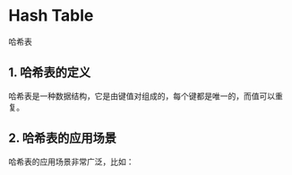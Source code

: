 # Hash Table
哈希表

## 1. 哈希表的定义

哈希表是一种数据结构，它是由键值对组成的，每个键都是唯一的，而值可以重复。

## 2. 哈希表的应用场景

哈希表的应用场景非常广泛，比如：

